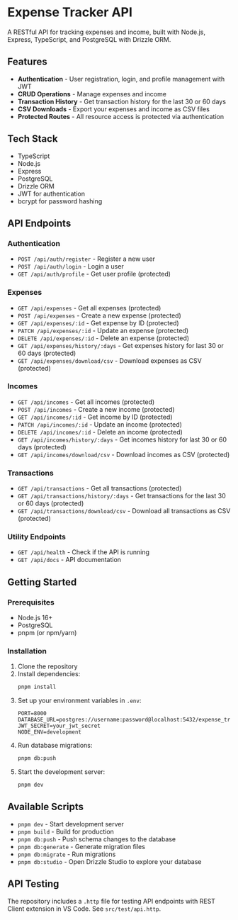 # Expense Tracker API

A RESTful API for tracking expenses and income, built with Node.js, Express, TypeScript, and PostgreSQL with Drizzle ORM.

## Features

- **Authentication** - User registration, login, and profile management with JWT
- **CRUD Operations** - Manage expenses and income
- **Transaction History** - Get transaction history for the last 30 or 60 days
- **CSV Downloads** - Export your expenses and income as CSV files
- **Protected Routes** - All resource access is protected via authentication

## Tech Stack

- TypeScript
- Node.js
- Express
- PostgreSQL
- Drizzle ORM
- JWT for authentication
- bcrypt for password hashing

## API Endpoints

### Authentication

- `POST /api/auth/register` - Register a new user
- `POST /api/auth/login` - Login a user
- `GET /api/auth/profile` - Get user profile (protected)

### Expenses

- `GET /api/expenses` - Get all expenses (protected)
- `POST /api/expenses` - Create a new expense (protected)
- `GET /api/expenses/:id` - Get expense by ID (protected)
- `PATCH /api/expenses/:id` - Update an expense (protected)
- `DELETE /api/expenses/:id` - Delete an expense (protected)
- `GET /api/expenses/history/:days` - Get expenses history for last 30 or 60 days (protected)
- `GET /api/expenses/download/csv` - Download expenses as CSV (protected)

### Incomes

- `GET /api/incomes` - Get all incomes (protected)
- `POST /api/incomes` - Create a new income (protected)
- `GET /api/incomes/:id` - Get income by ID (protected)
- `PATCH /api/incomes/:id` - Update an income (protected)
- `DELETE /api/incomes/:id` - Delete an income (protected)
- `GET /api/incomes/history/:days` - Get incomes history for last 30 or 60 days (protected)
- `GET /api/incomes/download/csv` - Download incomes as CSV (protected)

### Transactions

- `GET /api/transactions` - Get all transactions (protected)
- `GET /api/transactions/history/:days` - Get transactions for the last 30 or 60 days (protected)
- `GET /api/transactions/download/csv` - Download all transactions as CSV (protected)

### Utility Endpoints

- `GET /api/health` - Check if the API is running
- `GET /api/docs` - API documentation

## Getting Started

### Prerequisites

- Node.js 16+
- PostgreSQL
- pnpm (or npm/yarn)

### Installation

1. Clone the repository
2. Install dependencies:
   ```bash
   pnpm install
   ```
3. Set up your environment variables in `.env`:
   ```
   PORT=8000
   DATABASE_URL=postgres://username:password@localhost:5432/expense_tracker
   JWT_SECRET=your_jwt_secret
   NODE_ENV=development
   ```
4. Run database migrations:
   ```bash
   pnpm db:push
   ```
5. Start the development server:
   ```bash
   pnpm dev
   ```

## Available Scripts

- `pnpm dev` - Start development server
- `pnpm build` - Build for production
- `pnpm db:push` - Push schema changes to the database
- `pnpm db:generate` - Generate migration files
- `pnpm db:migrate` - Run migrations
- `pnpm db:studio` - Open Drizzle Studio to explore your database

## API Testing

The repository includes a `.http` file for testing API endpoints with REST Client extension in VS Code. See `src/test/api.http`.
